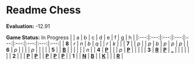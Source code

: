 # Readme Chess

**Evaluation:** -12.91

**Game Status:** In Progress
|     |  a  |  b  |  c  |  d  |  e  |  f  |  g  |  h  |
|:---:|:---:|:---:|:---:|:---:|:---:|:---:|:---:|:---:|
|  **8**  |  _r_  |  _n_  |  _b_  |  _q_  |     |  _r_  |  _k_  |     |
|  **7**  |     |  _p_  |     |  _p_  |  _b_  |  _p_  |  _p_  |  _p_  |
|  **6**  |  _p_  |     |     |     |  _p_  |     |     |     |
|  **5**  |     |  [**B**](http://localhost:8080/api/chess/select?square=b5)  |     |     |     |     |     |  _n_  |
|  **4**  |  [**P**](http://localhost:8080/api/chess/select?square=a4)  |     |     |  _p_  |  [**P**](http://localhost:8080/api/chess/select?square=e4)  |     |     |     |
|  **3**  |  [**R**](http://localhost:8080/api/chess/select?square=a3)  |  [**P**](http://localhost:8080/api/chess/select?square=b3)  |  [_](http://localhost:8080/api/chess/play?move=b1c3)  |     |     |     |     |     |
|  **2**  |     |     |  [**P**](http://localhost:8080/api/chess/select?square=c2)  |  [**P**](http://localhost:8080/api/chess/select?square=d2)  |     |  [**P**](http://localhost:8080/api/chess/select?square=f2)  |  [**P**](http://localhost:8080/api/chess/select?square=g2)  |  [**P**](http://localhost:8080/api/chess/select?square=h2)  |
|  **1**  |     |  [**N**](http://localhost:8080/api/chess/select?square=b1)  |  [**B**](http://localhost:8080/api/chess/select?square=c1)  |     |  [**K**](http://localhost:8080/api/chess/select?square=e1)  |     |     |  [**R**](http://localhost:8080/api/chess/select?square=h1)  |